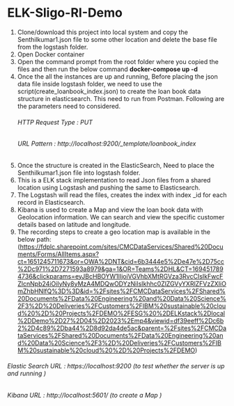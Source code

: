 # ELK-Sligo-RI-Demo

1. Clone/download this project into local system and copy the Senthilkumar1.json file to some other location and delete the base file from the logstash folder.
2. Open Docker container  
3. Open the command prompt from the root folder where you copied the files and then run the below command
                                 **docker-compose up -d**
4. Once the all the instances are up and running, Before placing the json data file inside logstash folder, we need to use the script(create_loanbook_index.json) to create the loan book data structure in elasticsearch. This need to run from Postman. Following are the parameters need to considered. 
    ######    HTTP Request Type : PUT 
    ######    URL Pattern : http://localhost:9200/_template/loanbook_index   <br>
5. Once the structure is created in the ElasticSearch, Need to place the Senthilkumar1.json file into logstash folder. <br>
6. This is a ELK stack implementation to read Json files from a shared location using Logstash and pushing the same to Elasticsearch. <br>
7. The Logstash will read the files, creates the index with index _id for each record in Elasticsearch. <br>
8. Kibana is used to create a Map and view the loan book data with Geolocation information. We can search and view the specific customer details based on latitude and longitude.<br>
9. The recording steps to create a geo location map is available in the below path: (https://fdplc.sharepoint.com/sites/CMCDataServices/Shared%20Documents/Forms/AllItems.aspx?ct=1651245711673&or=OWA%2DNT&cid=6b3444e5%2De47e%2D75cc%2Dc971%2D7271593a8979&ga=1&OR=Teams%2DHL&CT=1694517894736&clickparams=eyJBcHBOYW1lIjoiVGVhbXMtRGVza3RvcCIsIkFwcFZlcnNpb24iOiIyNy8yMzA4MDQwODYzNiIsIkhhc0ZlZGVyYXRlZFVzZXIiOmZhbHNlfQ%3D%3D&id=%2Fsites%2FCMCDataServices%2FShared%20Documents%2FData%20Engineering%20and%20Data%20Science%2F3%2D%20Deliveries%2FCustomers%2FIBM%20sustainable%20cloud%20%2D%20Projects%2FDEMO%2FESG%20%2DELKstack%2Dlocal%2DDemo%2D27%2D04%2D2023%2Emp4&viewid=df39eeff%2Dc6b2%2D4c89%2Dba44%2D8d92da4de5ac&parent=%2Fsites%2FCMCDataServices%2FShared%20Documents%2FData%20Engineering%20and%20Data%20Science%2F3%2D%20Deliveries%2FCustomers%2FIBM%20sustainable%20cloud%20%2D%20Projects%2FDEMO)

###### Elastic Search URL : https://localhost:9200 (to test whether the server is up and running )
###### Kibana URL : http://localhost:5601/ (to create a Map )